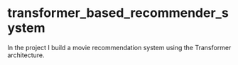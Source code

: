 # transformer_based_recommender_system
In the project I build a movie recommendation system using the Transformer architecture. 
